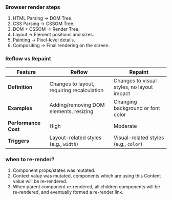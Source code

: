 ### Browser render steps

1. HTML Parsing → DOM Tree.
2. CSS Parsing → CSSOM Tree.
3. DOM + CSSOM → Render Tree.
4. Layout → Element positions and sizes.
5. Painting → Pixel-level details.
6. Compositing → Final rendering on the screen.

### Reflow vs Repaint

| **Feature**          | **Reflow**                                 | **Repaint**                                |
| -------------------- | ------------------------------------------ | ------------------------------------------ |
| **Definition**       | Changes to layout, requiring recalculation | Changes to visual styles, no layout impact |
| **Examples**         | Adding/removing DOM elements, resizing     | Changing background or font color          |
| **Performance Cost** | High                                       | Moderate                                   |
| **Triggers**         | Layout-related styles (e.g., `width`)      | Visual-related styles (e.g., `color`)      |

### when to re-render?
1. Component props/states was mutated.
2. Context value was mutated, components which are using this Content value will be re-rendered.
3. When parent component re-rendered, all children components will be re-rendered, and eventually formed a re-render link.

